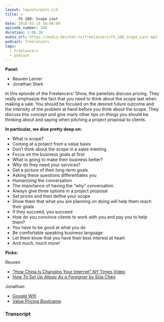 ```yaml
---
layout: layouts/post.njk
title: >
      FS 288: Scope Last
date: 2018-03-15 10:00:09
episode_number: 288
duration: 1:06:38
audio_url: https://media.devchat.tv/freelancers/FS_288_Scope_Last.mp3
podcast: freelancers
tags: 
  - freelancers
  - podcast
---
```


 **Panel:**

- Reuven Lerner
- Jonathan Stark

In this episode of the Freelancers’ Show, the panelists discuss pricing. They really emphasize the fact that you need to think about the scope last when making a sale. You should be focused on the desired future outcome and the intensity of the problem at hand before you think about the scope. They discuss this concept and give many other tips on things you should be thinking about and saying when pitching a project proposal to clients.

**In particular, we dive pretty deep on:**

- What is scope?
- Coming at a project from a value basis
- Don’t think about the scope in a sales meeting
- Focus on the business goals at first
- What is going to make their business better?
- Why do they need your services?
- Get a picture of their long-term goals
- Asking these questions differentiates you
- Humanizing the conversation
- The importance of having the “why” conversation
- Always give three options in a project proposal
- Set prices and then define your scope
- Show them that what you are planning on doing will help them reach their goals
- If they succeed, you succeed
- How do you convince clients to work with you and pay you to help them?
- You have to be good at what you do
- Be comfortable speaking business language
- Let them know that you have their best interest at heart
- And much, much more!&nbsp; &nbsp; &nbsp;

**Picks:**

Reuven

- [“How China Is Changing Your Internet” NY Times Video](https://www.youtube.com/watch?v=VAesMQ6VtK8)
- [_How To Set Up Alipay As a Foreigner_ by Sijia Chen](http://www.beijing-kids.com/blog/2015/07/08/how-to-set-up-alipay-as-a-foreigner/)

Jonathan:

- [Google Wifi](https://store.google.com/product/google_wifi)
- [Value Pricing Bootcamp](https://expensiveproblem.com/list)


### Transcript


